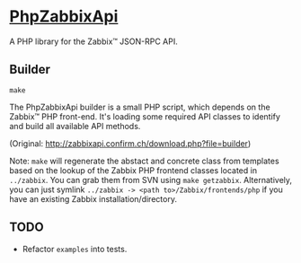 # [PhpZabbixApi](http://zabbixapi.confirm.ch)

A PHP library for the Zabbix™ JSON-RPC API.


## Builder

`make`

The PhpZabbixApi builder is a small PHP script, which depends on the Zabbix™ PHP front-end. It's loading some required API classes to identify and build all available API methods.

(Original: http://zabbixapi.confirm.ch/download.php?file=builder)

Note: `make` will regenerate the abstact and concrete class from templates based on the lookup of the Zabbix PHP frontend classes located in `../zabbix`. You can grab them from SVN using `make getzabbix`. Alternatively, you can just symlink `../zabbix -> <path to>/Zabbix/frontends/php` if you have an existing Zabbix installation/directory.


## TODO

*  Refactor `examples` into tests.
